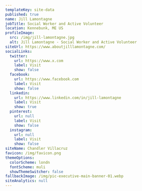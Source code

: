 ```yaml
---
templateKey: site-data
published: true
name: Jill Lamontagne
jobTitle: Social Worker and Active Volunteer
location: Kennebunk, ME US
profileImage:
  src: /img/jill-lamontagne.jpg
  alt: Jill Lamontagne - Social Worker and Active Volunteer
siteUrl: https://www.aboutjilllamontagne.com/
socialLinks:
  twitter:
    url: https://www.x.com
    label: Visit
    show: false
  facebook:
    url: https://www.facebook.com
    label: Visit
    show: false
  linkedin:
    url: https://www.linkedin.com/in/jill-lamontagne
    label: Visit
    show: true
  pinterest:
    url: null
    label: Visit
    show: false
  instagram:
    url: null
    label: Visit
    show: false
siteName: Chandler Villacruz
favicon: /img/favicon.png
themeOptions:
  colorScheme: londn
  fontScheme: muli
  showThemeSwitcher: false
fallbackImage: /img/pic-executive-main-banner-01.webp
siteAnalytics: null
---
```

